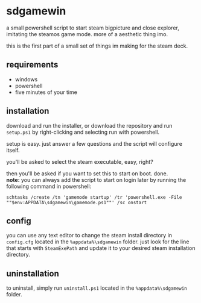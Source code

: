 # sdgamewin

a small powershell script to start steam bigpicture and close explorer, imitating the steamos game mode. more of a aesthetic thing imo.

this is the first part of a small set of things im making for the steam deck.

## requirements

- windows
- powershell
- five minutes of your time

## installation

download and run the installer, or download the repository and run ```setup.ps1``` by right-clicking and selecting run with powershell.

setup is easy. just answer a few questions and the script will configure itself.

you'll be asked to select the steam executable, easy, right?

then you'll be asked if you want to set this to start on boot. done.  
**note:** you can always add the script to start on login later by running the following command in powershell:

```schtasks /create /tn 'gamemode startup' /tr 'powershell.exe -File ""$env:APPDATA\sdgamewin\gamemode.ps1""' /sc onstart```

## config

you can use any text editor to change the steam install directory in `config.cfg` located in the `%appdata%\sdgamewin` folder. just look for the line that starts with `SteamExePath` and update it to your desired steam installation directory.

## uninstallation

to uninstall, simply run `uninstall.ps1` located in the `%appdata%\sdgamewin` folder.
